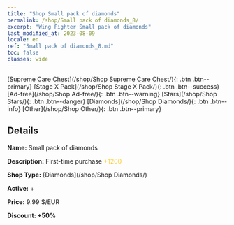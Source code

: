 ```yaml
---
title: "Shop Small pack of diamonds"
permalink: /shop/Small pack of diamonds_8/
excerpt: "Wing Fighter Small pack of diamonds"
last_modified_at: 2023-08-09
locale: en
ref: "Small pack of diamonds_8.md"
toc: false
classes: wide
---
```



  [Supreme Care Chest](/shop/Shop Supreme Care Chest/){: .btn .btn--primary}   [Stage X Pack](/shop/Shop Stage X Pack/){: .btn .btn--success}   [Ad-free](/shop/Shop Ad-free/){: .btn .btn--warning}   [Stars](/shop/Shop Stars/){: .btn .btn--danger}   [Diamonds](/shop/Shop Diamonds/){: .btn .btn--info}   [Other](/shop/Shop Other/){: .btn .btn--primary} 

## Details

 **Name:** Small pack of diamonds 

 **Description:** First-time purchase <span style="color: #FFC926">+1200</span><br/><span style="color: #000000;"></span>

 **Shop Type:** [Diamonds](/shop/Shop Diamonds/)

 **Active:** + 

 **Price:** 9.99 $/EUR 

 **Discount: +50%** 


